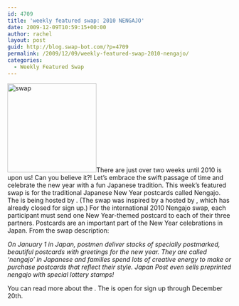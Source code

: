 ```yaml
---
id: 4709
title: 'weekly featured swap: 2010 NENGAJO'
date: 2009-12-09T10:59:15+00:00
author: rachel
layout: post
guid: http://blog.swap-bot.com/?p=4709
permalink: /2009/12/09/weekly-featured-swap-2010-nengajo/
categories:
  - Weekly Featured Swap
---
```

[    <img src="http://blog.swap-bot.com/wp-content/uploads/2009/12/swap.gif" alt="swap" title="swap" width="200" height="200" class="alignleft size-full wp-image-4710" srcset="http://blog.swap-bot.com/wp-content/uploads/2009/12/swap-150x150.gif 150w, http://blog.swap-bot.com/wp-content/uploads/2009/12/swap.gif 200w" sizes="(max-width: 200px) 100vw, 200px" />](http://www.swap-bot.com/swap/show/50466)There are just over two weeks until 2010 is upon us! Can you believe it?! Let&#8217;s embrace the swift passage of time and celebrate the new year with a fun Japanese tradition. This week&#8217;s featured swap is for the traditional Japanese New Year postcards called Nengajo. The is being hosted by . (The swap was inspired by a hosted by , which has already closed for sign up.) For the international 2010 Nengajo swap, each participant must send one New Year-themed postcard to each of their three partners. Postcards are an important part of the New Year celebrations in Japan. From the swap description:

_On January 1 in Japan, postmen deliver stacks of specially postmarked, beautiful postcards with greetings for the new year. They are called &#8216;nengajo&#8217; in Japanese and families spend lots of creative energy to make or purchase postcards that reflect their style. Japan Post even sells preprinted nengajo with special lottery stamps!_

You can read more about the . The is open for sign up through December 20th.